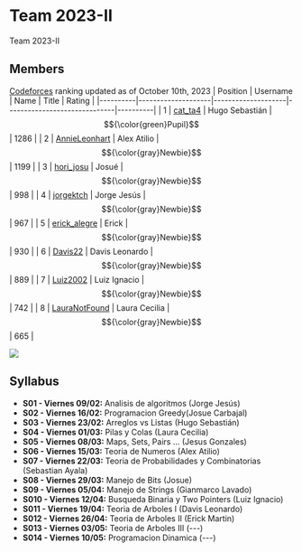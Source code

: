 # Team 2023-II
Team 2023-II
## Members
[Codeforces] ranking updated as of October 10th, 2023
| Position | Username           | Name               | Title                        | Rating   |
|----------|--------------------|--------------------|------------------------------|----------|
| 1        | [cat_ta4]          | Hugo Sebastián     | $${\color{green}Pupil}$$     | 1286     |
| 2        | [AnnieLeonhart]    | Alex Atilio        | $${\color{gray}Newbie}$$	    | 1199     |
| 3        | [hori_josu]        | Josué              | $${\color{gray}Newbie}$$     |  998     |
| 4        | [jorgektch]        | Jorge Jesús        | $${\color{gray}Newbie}$$	    |  967     |
| 5        | [erick_alegre]     | Erick              | $${\color{gray}Newbie}$$	    |  930     |
| 6        | [Davis22]          | Davis Leonardo     | $${\color{gray}Newbie}$$	    |  889     |
| 7        | [Luiz2002]         | Luiz Ignacio       | $${\color{gray}Newbie}$$     |  742     |
| 8        | [LauraNotFound]    | Laura Cecilia      | $${\color{gray}Newbie}$$     |  665     |

![](https://geps.dev/progress/10.5)

[LauraNotFound]: https://codeforces.com/profile/LauraNotFound
[jorgektch]: https://codeforces.com/profile/jorgektch
[Luiz2002]: https://codeforces.com/profile/Luiz2002
[cat_ta4]: https://codeforces.com/profile/cat_ta4
[Davis22]: https://codeforces.com/profile/Davis22
[jorgektch]: https://codeforces.com/profile/jorgektch
[erick_alegre]: https://codeforces.com/profile/erick_alegre
[AnnieLeonhart]: https://codeforces.com/profile/AnnieLeonhart
[hori_josu]: https://codeforces.com/profile/hori_josu

[Codeforces]: https://codeforces.com/contests

## Syllabus
- **S01 - Viernes 09/02:** Analisis de algoritmos (Jorge Jesús)
- **S02 - Viernes 16/02:** Programacion Greedy(Josue Carbajal)
- **S03 - Viernes 23/02:** Arreglos vs Listas (Hugo Sebastián)
- **S04 - Viernes 01/03:** Pilas y Colas (Laura Cecilia)
- **S05 - Viernes 08/03:** Maps, Sets, Pairs ... (Jesus Gonzales)
- **S06 - Viernes 15/03:** Teoria de Numeros (Alex Atilio)
- **S07 - Viernes 22/03:** Teoria de Probabilidades y Combinatorias (Sebastian Ayala)
- **S08 - Viernes 29/03:** Manejo de Bits (Josue)
- **S09 - Viernes 05/04:** Manejo de Strings (Gianmarco Lavado)
- **S010 - Viernes 12/04:** Busqueda Binaria y Two Pointers (Luiz Ignacio)
- **S011 - Viernes 19/04:** Teoria de Arboles I (Davis Leonardo)
- **S012 - Viernes 26/04:** Teoria de Arboles II (Erick Martin)
- **S013 - Viernes 03/05:** Teoria de Arboles III (---)
- **S014 - Viernes 10/05:** Programacion Dinamica (---)


